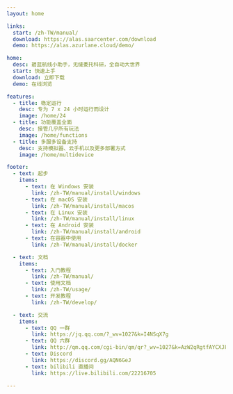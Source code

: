 ```yaml
---
layout: home

links:
  start: /zh-TW/manual/
  download: https://alas.saarcenter.com/download
  demo: https://alas.azurlane.cloud/demo/

home:
  desc: 碧蓝航线小助手，无缝委托科研，全自动大世界
  start: 快速上手
  download: 立即下载
  demo: 在线浏览

features:
  - title: 稳定运行
    desc: 专为 7 x 24 小时运行而设计
    image: /home/24
  - title: 功能覆盖全面
    desc: 接管几乎所有玩法
    image: /home/functions
  - title: 多服多设备支持
    desc: 支持模拟器、云手机以及更多部署方式
    image: /home/multidevice

footer:
  - text: 起步
    items:
      - text: 在 Windows 安装
        link: /zh-TW/manual/install/windows
      - text: 在 macOS 安装
        link: /zh-TW/manual/install/macos
      - text: 在 Linux 安装
        link: /zh-TW/manual/install/linux
      - text: 在 Android 安装
        link: /zh-TW/manual/install/android
      - text: 在容器中使用
        link: /zh-TW/manual/install/docker

  - text: 文档
    items:
      - text: 入门教程
        link: /zh-TW/manual/
      - text: 使用文档
        link: /zh-TW/usage/
      - text: 开发教程
        link: /zh-TW/develop/

  - text: 交流
    items:
      - text: QQ 一群
        link: https://jq.qq.com/?_wv=1027&k=I4NSqX7g
      - text: QQ 六群
        link: http://qm.qq.com/cgi-bin/qm/qr?_wv=1027&k=AzW2qRgtfAYCXJFFbzVjYUNxoUInYZOP&authKey=8tMiii5txWNZlmuRyxblLlN1jIvyPKbqeRBbHOIsiOayqhr5HvoEei3Y7n4p5TFI&noverify=0&group_code=410355575
      - text: Discord
        link: https://discord.gg/AQN6GeJ
      - text: bilibili 直播间
        link: https://live.bilibili.com/22216705

---
```


